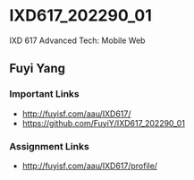 # IXD617_202290_01
IXD 617 Advanced Tech: Mobile Web
## Fuyi Yang

### Important Links
- http://fuyisf.com/aau/IXD617/
- https://github.com/FuyiY/IXD617_202290_01



### Assignment Links
- http://fuyisf.com/aau/IXD617/profile/
